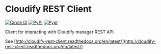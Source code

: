 Cloudify REST Client
====================

[![Circle CI](https://circleci.com/gh/cloudify-cosmo/cloudify-rest-client/tree/master.svg?style=shield)](https://circleci.com/gh/cloudify-cosmo/cloudify-rest-client/tree/master)
[![PyPI](http://img.shields.io/pypi/dm/cloudify-rest-client.svg)](http://img.shields.io/pypi/dm/cloudify-rest-client.svg)
[![PypI](http://img.shields.io/pypi/v/cloudify-rest-client.svg)](http://img.shields.io/pypi/v/cloudify-rest-client.svg)


Client for interacting with Cloudify manager REST API.

See [http://cloudify-rest-client.readthedocs.org/en/latest/](http://cloudify-rest-client.readthedocs.org/en/latest/)
